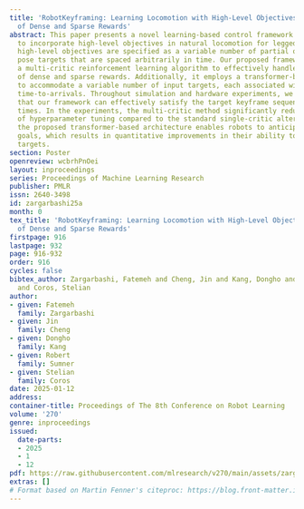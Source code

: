 ```yaml
---
title: 'RobotKeyframing: Learning Locomotion with High-Level Objectives via Mixture
  of Dense and Sparse Rewards'
abstract: This paper presents a novel learning-based control framework that uses keyframing
  to incorporate high-level objectives in natural locomotion for legged robots. These
  high-level objectives are specified as a variable number of partial or complete
  pose targets that are spaced arbitrarily in time. Our proposed framework utilizes
  a multi-critic reinforcement learning algorithm to effectively handle the mixture
  of dense and sparse rewards. Additionally, it employs a transformer-based encoder
  to accommodate a variable number of input targets, each associated with specific
  time-to-arrivals. Throughout simulation and hardware experiments, we demonstrate
  that our framework can effectively satisfy the target keyframe sequence at the required
  times. In the experiments, the multi-critic method significantly reduces the effort
  of hyperparameter tuning compared to the standard single-critic alternative. Moreover,
  the proposed transformer-based architecture enables robots to anticipate future
  goals, which results in quantitative improvements in their ability to reach their
  targets.
section: Poster
openreview: wcbrhPnOei
layout: inproceedings
series: Proceedings of Machine Learning Research
publisher: PMLR
issn: 2640-3498
id: zargarbashi25a
month: 0
tex_title: 'RobotKeyframing: Learning Locomotion with High-Level Objectives via Mixture
  of Dense and Sparse Rewards'
firstpage: 916
lastpage: 932
page: 916-932
order: 916
cycles: false
bibtex_author: Zargarbashi, Fatemeh and Cheng, Jin and Kang, Dongho and Sumner, Robert
  and Coros, Stelian
author:
- given: Fatemeh
  family: Zargarbashi
- given: Jin
  family: Cheng
- given: Dongho
  family: Kang
- given: Robert
  family: Sumner
- given: Stelian
  family: Coros
date: 2025-01-12
address:
container-title: Proceedings of The 8th Conference on Robot Learning
volume: '270'
genre: inproceedings
issued:
  date-parts:
  - 2025
  - 1
  - 12
pdf: https://raw.githubusercontent.com/mlresearch/v270/main/assets/zargarbashi25a/zargarbashi25a.pdf
extras: []
# Format based on Martin Fenner's citeproc: https://blog.front-matter.io/posts/citeproc-yaml-for-bibliographies/
---
```

